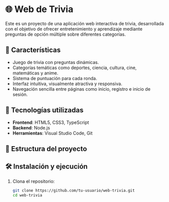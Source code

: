 # 🌐 Web de Trivia

Este es un proyecto de una aplicación web interactiva de trivia, desarrollada con el objetivo de ofrecer entretenimiento y aprendizaje mediante preguntas de opción múltiple sobre diferentes categorías.

## 🧠 Características

- Juego de trivia con preguntas dinámicas.
- Categorías temáticas como deportes, ciencia, cultura, cine, matemáticas y anime.
- Sistema de puntuación para cada ronda.
- Interfaz intuitiva, visualmente atractiva y responsiva.
- Navegación sencilla entre páginas como inicio, registro e inicio de sesión.

## 🚀 Tecnologías utilizadas

- **Frontend**: HTML5, CSS3, TypeScript
- **Backend**: Node.js
- **Herramientas**: Visual Studio Code, Git

## 📂 Estructura del proyecto


## 🛠 Instalación y ejecución

1. Clona el repositorio:

   ```bash
   git clone https://github.com/tu-usuario/web-trivia.git
   cd web-trivia
   ```

